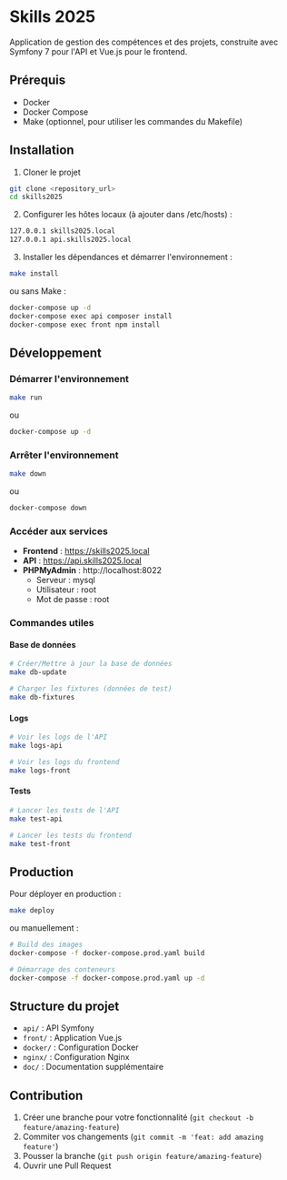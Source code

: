 # Skills 2025

Application de gestion des compétences et des projets, construite avec Symfony 7 pour l'API et Vue.js pour le frontend.

## Prérequis

- Docker
- Docker Compose
- Make (optionnel, pour utiliser les commandes du Makefile)

## Installation

1. Cloner le projet

```bash
git clone <repository_url>
cd skills2025
```

2. Configurer les hôtes locaux (à ajouter dans /etc/hosts) :

```bash
127.0.0.1 skills2025.local
127.0.0.1 api.skills2025.local
```

3. Installer les dépendances et démarrer l'environnement :

```bash
make install
```

ou sans Make :

```bash
docker-compose up -d
docker-compose exec api composer install
docker-compose exec front npm install
```

## Développement

### Démarrer l'environnement

```bash
make run
```

ou

```bash
docker-compose up -d
```

### Arrêter l'environnement

```bash
make down
```

ou

```bash
docker-compose down
```

### Accéder aux services

- **Frontend** : https://skills2025.local
- **API** : https://api.skills2025.local
- **PHPMyAdmin** : http://localhost:8022
  - Serveur : mysql
  - Utilisateur : root
  - Mot de passe : root

### Commandes utiles

#### Base de données

```bash
# Créer/Mettre à jour la base de données
make db-update

# Charger les fixtures (données de test)
make db-fixtures
```

#### Logs

```bash
# Voir les logs de l'API
make logs-api

# Voir les logs du frontend
make logs-front
```

#### Tests

```bash
# Lancer les tests de l'API
make test-api

# Lancer les tests du frontend
make test-front
```

## Production

Pour déployer en production :

```bash
make deploy
```

ou manuellement :

```bash
# Build des images
docker-compose -f docker-compose.prod.yaml build

# Démarrage des conteneurs
docker-compose -f docker-compose.prod.yaml up -d
```

## Structure du projet

- `api/` : API Symfony
- `front/` : Application Vue.js
- `docker/` : Configuration Docker
- `nginx/` : Configuration Nginx
- `doc/` : Documentation supplémentaire

## Contribution

1. Créer une branche pour votre fonctionnalité (`git checkout -b feature/amazing-feature`)
2. Commiter vos changements (`git commit -m 'feat: add amazing feature'`)
3. Pousser la branche (`git push origin feature/amazing-feature`)
4. Ouvrir une Pull Request
